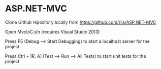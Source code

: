 ASP.NET-MVC
===========

Clone Github repository locally from https://github.com/riis/ASP.NET-MVC

Open MvcIoC.sln (requires Visual Studio 2013)

Press F5 (Debug --> Start Debugging) to start a localhost server for the project

Press Ctrl + [R, A] (Test --> Run --> All Tests) to start unit tests for the project
